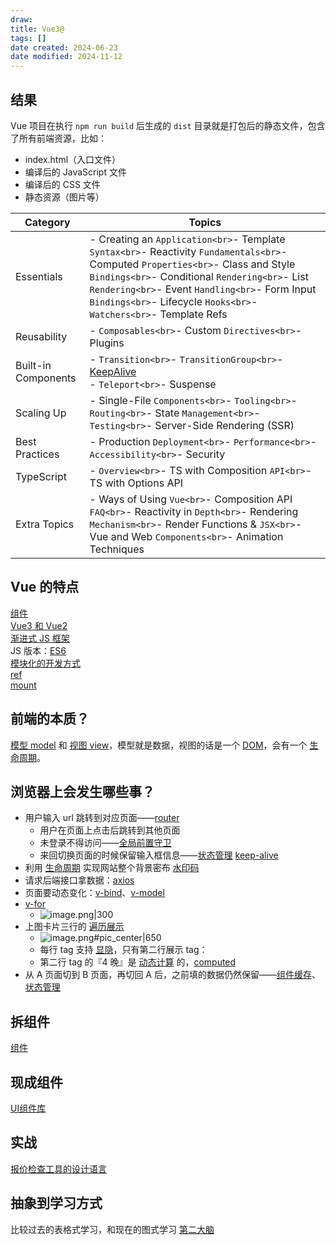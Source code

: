 ```yaml
---
draw:
title: Vue3@
tags: []
date created: 2024-06-23
date modified: 2024-11-12
---
```


## 结果

Vue 项目在执行 `npm run build` 后生成的 `dist` 目录就是打包后的静态文件，包含了所有前端资源，比如：

- index.html（入口文件）
- 编译后的 JavaScript 文件
- 编译后的 CSS 文件
- 静态资源（图片等）





| Category            | Topics                                                                                                                                                                                                                                                                               |
| ------------------- | ------------------------------------------------------------------------------------------------------------------------------------------------------------------------------------------------------------------------------------------------------------------------------------ |
| Essentials          | - Creating an `Application<br>`- Template `Syntax<br>`- Reactivity `Fundamentals<br>`- Computed `Properties<br>`- Class and Style `Bindings<br>`- Conditional `Rendering<br>`- List `Rendering<br>`- Event `Handling<br>`- Form Input `Bindings<br>`- Lifecycle `Hooks<br>`- `Watchers<br>`- Template Refs |
| Reusability         | - `Composables<br>`- Custom `Directives<br>`- Plugins                                                                                                                                                                                                                                    |
| Built-in Components | - `Transition<br>`- `TransitionGroup<br>`- [KeepAlive](KeepAlive.md)<br>- `Teleport<br>`- Suspense                                                                                                                                                                                                     |
| Scaling Up          | - Single-File `Components<br>`- `Tooling<br>`- `Routing<br>`- State `Management<br>`- `Testing<br>`- Server-Side Rendering (SSR)                                                                                                                                                               |
| Best Practices      | - Production `Deployment<br>`- `Performance<br>`- `Accessibility<br>`- Security                                                                                                                                                                                                            |
| TypeScript          | - `Overview<br>`- TS with Composition `API<br>`- TS with Options API                                                                                                                                                                                                                     |
| Extra Topics        | - Ways of Using `Vue<br>`- Composition API `FAQ<br>`- Reactivity in `Depth<br>`- Rendering `Mechanism<br>`- Render Functions & `JSX<br>`- Vue and Web `Components<br>`- Animation Techniques                                                                                                     |

## Vue 的特点

[组件](组件.md)  
[Vue3 和 Vue2](Vue3%20和%20Vue2.md)  
[渐进式 JS 框架](渐进式%20JS%20框架.md)  
JS 版本：[ES6](ES6.md)  
[模块化的开发方式](模块化的开发方式.md)  
[ref](ref.md)  
[mount](mount.md)

## 前端的本质？

[模型 model](模型%20model) 和 [视图 view](视图%20view)，模型就是数据，视图的话是一个 [DOM](DOM.md)，会有一个 [生命周期](生命周期.md)。

## 浏览器上会发生哪些事？

- 用户输入 url 跳转到对应页面——[router](router.md)
	- 用户在页面上点击后跳转到其他页面
	- 未登录不得访问——[全局前置守卫](全局前置守卫.md)
	- 来回切换页面的时候保留输入框信息——[状态管理](状态管理.md) [keep-alive](keep-alive.md)
- 利用 [生命周期](生命周期.md) 实现网站整个背景密布 [水印码](水印码.md)
- 请求后端接口拿数据：[axios](axios.md)
- 页面要动态变化：[v-bind](v-bind.md)、[v-model](v-model.md)  
- [v-for](v-for.md)
	- ![image.png|300](https://imagehosting4picgo.oss-cn-beijing.aliyuncs.com/imagehosting/fix-dir%2Fpicgo%2Fpicgo-clipboard-images%2F2024%2F07%2F18%2F21-11-26-58a150f03afcf8c747139315ef229e10-20240718211126-a63a24.png)
- 上图卡片三行的 [遍历展示](遍历展示.md)
	- ![image.png#pic_center|650](https://imagehosting4picgo.oss-cn-beijing.aliyuncs.com/imagehosting/fix-dir%2Fpicgo%2Fpicgo-clipboard-images%2F2024%2F06%2F23%2F17-03-48-5520d96d8c67befe28fe43086cf24602-20240623170348-90a96f.png)
	- 每行 tag 支持 [显隐](显隐.md)，只有第二行展示 tag：
	- 第二行 tag 的『4 晚』是 [动态计算](动态计算.md) 的，[computed](computed.md)
- 从 A 页面切到 B 页面，再切回 A 后，之前填的数据仍然保留——[组件缓存](组件缓存.md)、[状态管理](状态管理.md)

## 拆组件

[组件](组件.md)

## 现成组件

[UI组件库](UI组件库.md)

## 实战

[报价检查工具的设计语言](报价检查工具的设计语言)

## 抽象到学习方式

比较过去的表格式学习，和现在的图式学习 [第二大脑](第二大脑.md)
